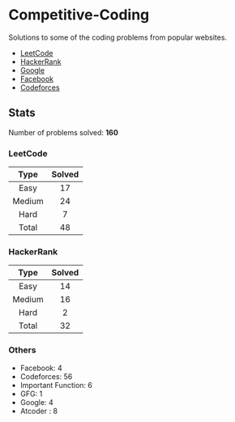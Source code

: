 # Competitive-Coding

Solutions to some of the coding problems from popular websites.

*	[LeetCode](LeetCode/ "LeetCode")
*	[HackerRank](HackerRank/ "HackerRank")
*	[Google](Google/ "Google's Coding Competitions")
*	[Facebook](Facebook/ "Facebook's Coding Competitions")
*	[Codeforces](Codeforces/ "Codeforces")

## Stats

Number of problems solved: **160**

### LeetCode

| Type   | Solved |
|:------:|:------:|
| Easy   | 17     |
| Medium | 24     |
| Hard   | 7      |
| Total  | 48     |

### HackerRank

| Type   | Solved |
|:------:|:------:|
| Easy 	 | 14     |
| Medium | 16     |
| Hard 	 | 2      |
| Total	 | 32     |


### Others

* Facebook: 4
* Codeforces: 56
* Important Function: 6
* GFG: 1
* Google: 4
* Atcoder : 8
